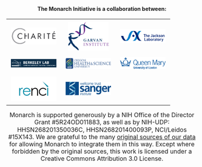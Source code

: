 <div class="home-page-section partners-section">

#### The **Monarch Initiative** is a collaboration between:

| | | |
|:---|:---:|---:|
| [![Charite](/img/team/charite.png)](https://www.charite.de/en/) | [![Garvan](/img/team/garvan.png)](https://www.garvan.org.au/) | [![Jax](/img/team/jackson.png)](https://www.jax.org/) |
| [![LBL](/img/team/lbnl.jpeg)](https://www.lbl.gov/) | [![](/img/team/ohsu.gif)](https://www.ohsu.edu/) | [![QMUL](/img/team/qmul.png)](http://www.smd.qmul.ac.uk) |
| [![](/img/team/renci.png)](https://renci.org/) | [![](/img/team/sanger.png)](http://www.sanger.ac.uk/) |  |

Monarch is supported generously by a NIH Office of the Director Grant #5R24OD011883, as well as by NIH-UDP: HHSN268201350036C, HHSN268201400093P, NCI/Leidos #15X143. We are grateful to the many [original sources of our data](/about/sources) for allowing Monarch to integrate them in this way. Except where forbidden by the original sources, this work is licensed under a Creative Commons Attribution 3.0 License.

</div>


<style lang="scss">
@import "~@/style/variables";
@import "~@/style/home-page";

div.partners-section {
  padding: 15px 0;
  background: $home-section-light-bg;
  text-align: center;

  p {
    font-size: 1rem;
    line-height: 1.2rem;
  }

  table {
    margin: auto;
    text-align: center;
    td a img {
      max-width: 120px;
      margin: 5px;
    }

    @media(min-width:$grid-float-breakpoint) {
      td a img {
        max-width: 200px;
      }
    }
  }
}
</style>
